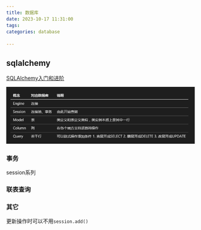```yaml
---
title: 数据库
date: 2023-10-17 11:31:00
tags: 
categories: database

---
```


## sqlalchemy

[SQLAlchemy入门和进阶](https://zhuanlan.zhihu.com/p/27400862)

![v2-984901c2903ec83589d641fb930ed738_r](../images/数据库.assets/v2-984901c2903ec83589d641fb930ed738_r.png)

### 事务

session系列

### 联表查询



### 其它

更新操作时可以不用`session.add()`
